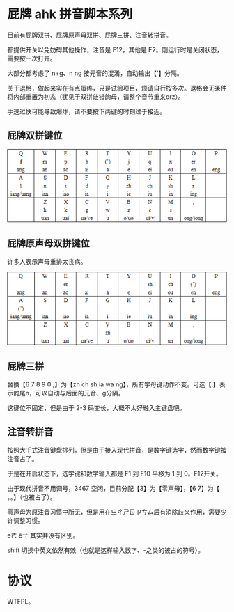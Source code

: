 # 屁牌 ahk 拼音脚本系列

目前有屁牌双拼、屁牌原声母双拼、屁牌三拼、注音转拼音。

都提供开关以免妨碍其他操作，注音是 F12，其他是 F2。刚运行时是关闭状态，需要按一次打开。

大部分都考虑了 n+g、n ng 接元音的混淆，自动输出【'】分隔。

关于退格，做起来实在有点蛋疼，只是试验项目，烦请自行按多次。退格会无条件将内部重置为初态（犹见于双拼敲错韵母，请整个音节重来orz）。

手速过快可能导致爆炸，请不要按下两键的时刻过于接近。

## 屁牌双拼键位

![屁牌双拼键位图](fsp.png)

## 屁牌原声母双拼键位

许多人表示声母重排太丧病。

![屁牌原声母双拼键位图](fsp-con.png)

## 屁牌三拼

替换【6 7 8 9 0 ;】为【zh ch sh ia wa ng】，所有字母键动作不变。可选【,】表示韵尾n，可以自动与后面的元音、g分隔。

这键位不固定，但是由于 2-3 码变长，大概不太好融入主键盘吧。

## 注音转拼音

按照大千式注音键盘排列，但是由于接入现代拼音，是数字键选字，然而数字键被注音占了。

于是在开启状态下，选字键和数字输入都是 F1 到 F10 平移为 1 到 0。F12开关。

由于现代拼音不用调号，3467 空闲，目前分配【3】为【零声母】，【6 7】为【 ，。】（也被占了）。

零声母为原注音习惯中所无，但是用在ㄓㄔㄕㄖㄗㄘㄙ后有消除歧义作用，需要少许调整习惯。

eㄜ êㄝ 其实并没有区别。

shift 切换中英文依然有效（也就是这样输入数字、-之类的被占的符号）。

# 协议

WTFPL。
